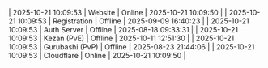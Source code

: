 | 2025-10-21 10:09:53 | Website | Online | 2025-10-21 10:09:50 |
| 2025-10-21 10:09:53 | Registration | Offline | 2025-09-09 16:40:23 |
| 2025-10-21 10:09:53 | Auth Server | Offline | 2025-08-18 09:33:31 |
| 2025-10-21 10:09:53 | Kezan (PvE) | Offline | 2025-10-11 12:51:30 |
| 2025-10-21 10:09:53 | Gurubashi (PvP) | Offline | 2025-08-23 21:44:06 |
| 2025-10-21 10:09:53 | Cloudflare | Online | 2025-10-21 10:09:50 |

